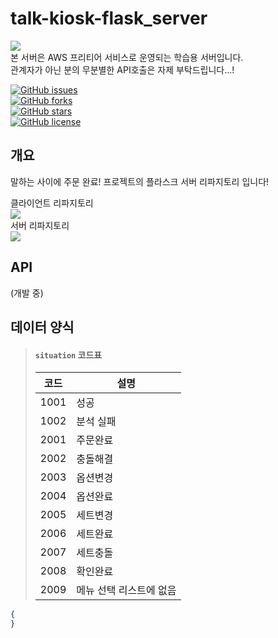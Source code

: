 # talk-kiosk-flask_server

<img src="https://img.shields.io/badge/%E2%80%BB-%EC%A3%BC%EC%9D%98%EC%82%AC%ED%95%AD-yellow" />\
본 서버은 AWS 프리티어 서비스로 운영되는 학습용 서버입니다.\
관계자가 아닌 분의 무분별한 API호출은 자제 부탁드립니다...!

<a href="https://github.com/Fantastic5-Team/talk-kiosk-flask_server/issues"><img alt="GitHub issues" src="https://img.shields.io/github/issues/Fantastic5-Team/talk-kiosk-flask_server"></a>\
<a href="https://github.com/Fantastic5-Team/talk-kiosk-flask_server/network"><img alt="GitHub forks" src="https://img.shields.io/github/forks/Fantastic5-Team/talk-kiosk-flask_server"></a>\
<a href="https://github.com/Fantastic5-Team/talk-kiosk-flask_server/stargazers"><img alt="GitHub stars" src="https://img.shields.io/github/stars/Fantastic5-Team/talk-kiosk-flask_server?color=yellow"></a>\
<a href="https://github.com/Fantastic5-Team/talk-kiosk-flask_server"><img alt="GitHub license" src="https://img.shields.io/github/license/Fantastic5-Team/talk-kiosk-flask_server"></a>

## 개요
말하는 사이에 주문 완료! 프로젝트의 플라스크 서버 리파지토리 입니다!

클라이언트 리파지토리\
<a href="https://github.com/Fantastic5-Team/talk-kiosk-client" target="_blank">
  <img src="https://img.shields.io/badge/GitHub-talk--kiosk--client-brightgreen?style=for-the-badge&logo=github" />
</a>\
서버 리파지토리\
<a href="https://github.com/Fantastic5-Team/talk-kiosk-server" target="_blank">
  <img src="https://img.shields.io/badge/GitHub-talk--kiosk--server-brightgreen?style=for-the-badge&logo=github" />
</a>

## API
(개발 중)

## 데이터 양식
> #### `situation` 코드표
> | 코드 | 설명 |
> |---|---|
> | 1001 | 성공 |
> | 1002 | 분석 실패 |
> | 2001 | 주문완료 |
> | 2002 | 충돌해결 |
> | 2003 | 옵션변경 |
> | 2004 | 옵션완료 |
> | 2005 | 세트변경 |
> | 2006 | 세트완료 |
> | 2007 | 세트충돌 |
> | 2008 | 확인완료 |
> | 2009 | 메뉴 선택 리스트에 없음|
>

```json
{
}
```
